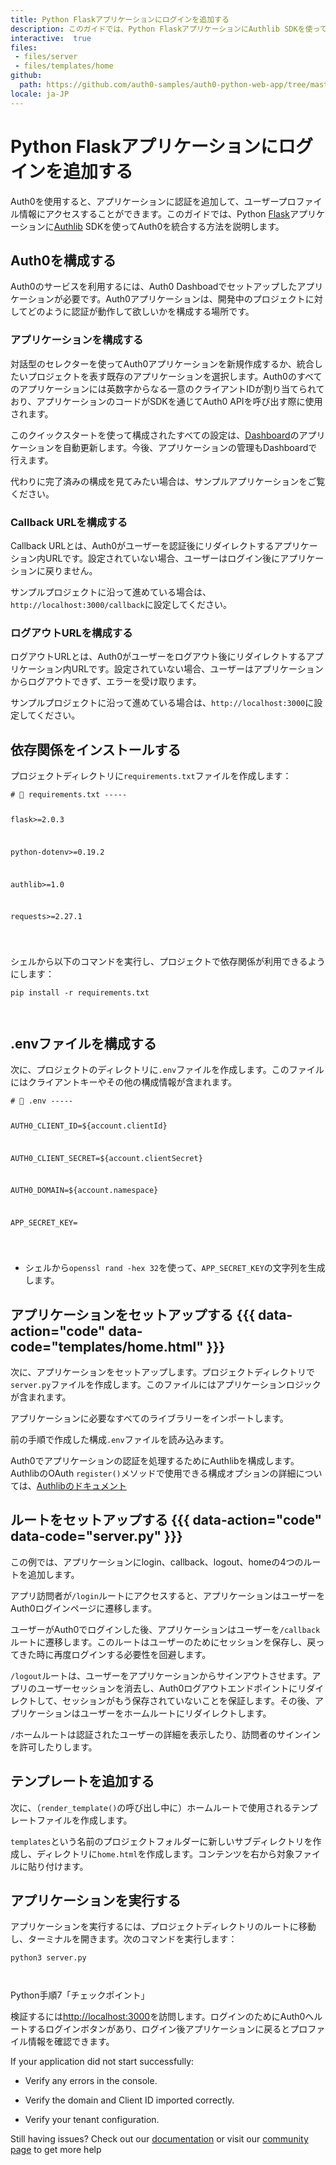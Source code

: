 ```yaml
---
title: Python Flaskアプリケーションにログインを追加する
description: このガイドでは、Python FlaskアプリケーションにAuthlib SDKを使ってAuth0を統合する方法を説明します。
interactive:  true
files:
 - files/server
 - files/templates/home
github:
  path: https://github.com/auth0-samples/auth0-python-web-app/tree/master/01-Login
locale: ja-JP
---
```


# Python Flaskアプリケーションにログインを追加する


<p>Auth0を使用すると、アプリケーションに認証を追加して、ユーザープロファイル情報にアクセスすることができます。このガイドでは、Python <a href="https://flask.palletsprojects.com/">Flask</a>アプリケーションに<a href="https://authlib.org/">Authlib</a> SDKを使ってAuth0を統合する方法を説明します。</p><p></p>

## Auth0を構成する


<p>Auth0のサービスを利用するには、Auth0 Dashboadでセットアップしたアプリケーションが必要です。Auth0アプリケーションは、開発中のプロジェクトに対してどのように認証が動作して欲しいかを構成する場所です。</p><h3>アプリケーションを構成する</h3><p>対話型のセレクターを使ってAuth0アプリケーションを新規作成するか、統合したいプロジェクトを表す既存のアプリケーションを選択します。Auth0のすべてのアプリケーションには英数字からなる一意のクライアントIDが割り当てられており、アプリケーションのコードがSDKを通じてAuth0 APIを呼び出す際に使用されます。</p><p>このクイックスタートを使って構成されたすべての設定は、<a href="https://manage.auth0.com/#/">Dashboard</a>のアプリケーションを自動更新します。今後、アプリケーションの管理もDashboardで行えます。</p><p>代わりに完了済みの構成を見てみたい場合は、サンプルアプリケーションをご覧ください。</p><h3>Callback URLを構成する</h3><p>Callback URLとは、Auth0がユーザーを認証後にリダイレクトするアプリケーション内URLです。設定されていない場合、ユーザーはログイン後にアプリケーションに戻りません。</p><p><div class="alert-container" severity="default"><p>サンプルプロジェクトに沿って進めている場合は、<code>http://localhost:3000/callback</code>に設定してください。</p></div></p><h3>ログアウトURLを構成する</h3><p>ログアウトURLとは、Auth0がユーザーをログアウト後にリダイレクトするアプリケーション内URLです。設定されていない場合、ユーザーはアプリケーションからログアウトできず、エラーを受け取ります。</p><p><div class="alert-container" severity="default"><p>サンプルプロジェクトに沿って進めている場合は、<code>http://localhost:3000</code>に設定してください。</p><p></p></div></p>

## 依存関係をインストールする


<p>プロジェクトディレクトリに<code>requirements.txt</code>ファイルを作成します：</p><p><pre><code class="language-powershell"># 📁 requirements.txt -----



flask&gt;=2.0.3

python-dotenv&gt;=0.19.2

authlib&gt;=1.0

requests&gt;=2.27.1

</code></pre>

</p><p>シェルから以下のコマンドを実行し、プロジェクトで依存関係が利用できるようにします：</p><p><pre><code class="language-powershell">pip install -r requirements.txt

</code></pre>

</p>

## .envファイルを構成する


<p>次に、プロジェクトのディレクトリに<code>.env</code>ファイルを作成します。このファイルにはクライアントキーやその他の構成情報が含まれます。</p><p><pre><code># 📁 .env -----



AUTH0_CLIENT_ID=${account.clientId}

AUTH0_CLIENT_SECRET=${account.clientSecret}

AUTH0_DOMAIN=${account.namespace}

APP_SECRET_KEY=

</code></pre>

</p><ul><li><p>シェルから<code>openssl rand -hex 32</code>を使って、<code>APP_SECRET_KEY</code>の文字列を生成します。</p></li></ul><p></p>

## アプリケーションをセットアップする {{{ data-action="code" data-code="templates/home.html" }}}


<p>次に、アプリケーションをセットアップします。プロジェクトディレクトリで<code>server.py</code>ファイルを作成します。このファイルにはアプリケーションロジックが含まれます。</p><p>アプリケーションに必要なすべてのライブラリーをインポートします。</p><p>前の手順で作成した構成<code>.env</code>ファイルを読み込みます。</p><p>Auth0でアプリケーションの認証を処理するためにAuthlibを構成します。AuthlibのOAuth <code>register()</code>メソッドで使用できる構成オプションの詳細については、<a href="https://docs.authlib.org/en/latest/client/frameworks.html#using-oauth-2-0-to-log-in">Authlibのドキュメント</a></p>

## ルートをセットアップする {{{ data-action="code" data-code="server.py" }}}


<p>この例では、アプリケーションにlogin、callback、logout、homeの4つのルートを追加します。</p><p>アプリ訪問者が<code>/login</code>ルートにアクセスすると、アプリケーションはユーザーをAuth0ログインページに遷移します。</p><p>ユーザーがAuth0でログインした後、アプリケーションはユーザーを<code>/callback</code>ルートに遷移します。このルートはユーザーのためにセッションを保存し、戻ってきた時に再度ログインする必要性を回避します。</p><p><code>/logout</code>ルートは、ユーザーをアプリケーションからサインアウトさせます。アプリのユーザーセッションを消去し、Auth0ログアウトエンドポイントにリダイレクトして、セッションがもう保存されていないことを保証します。その後、アプリケーションはユーザーをホームルートにリダイレクトします。</p><p><code>/</code>ホームルートは認証されたユーザーの詳細を表示したり、訪問者のサインインを許可したりします。</p>

## テンプレートを追加する


<p>次に、（<code>render_template()</code>の呼び出し中に）ホームルートで使用されるテンプレートファイルを作成します。</p><p><code>templates</code>という名前のプロジェクトフォルダーに新しいサブディレクトリを作成し、ディレクトリに<code>home.html</code>を作成します。コンテンツを右から対象ファイルに貼り付けます。</p>

## アプリケーションを実行する


<p>アプリケーションを実行するには、プロジェクトディレクトリのルートに移動し、ターミナルを開きます。次のコマンドを実行します：</p><p><pre><code class="language-python">python3 server.py

</code></pre>

</p><p><div class="checkpoint">Python手順7「チェックポイント」 <div class="checkpoint-default"><p>検証するには<a href="http://localhost:3000/">http://localhost:3000</a>を訪問します。ログインのためにAuth0へルートするログインボタンがあり、ログイン後アプリケーションに戻るとプロファイル情報を確認できます。</p></div>

  <div class="checkpoint-success"></div>

  <div class="checkpoint-failure"><p>If your application did not start successfully:</p><ul><li><p>Verify any errors in the console.</p></li><li><p>Verify the domain and Client ID imported correctly.</p></li><li><p>Verify your tenant configuration.</p></li></ul><p>Still having issues? Check out our <a href="https://auth0.com/docs">documentation</a> or visit our <a href="https://community.auth0.com">community page</a> to get more help</p><p></p></div>

  </div></p>
